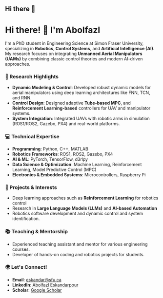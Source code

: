 ## Hi there 👋

<!--
**abolfazlo/abolfazlo** is a ✨ _special_ ✨ repository because its `README.md` (this file) appears on your GitHub profile.

Here are some ideas to get you started:

- 🔭 I’m currently working on ...
- 🌱 I’m currently learning ...
- 👯 I’m looking to collaborate on ...
- 🤔 I’m looking for help with ...
- 💬 Ask me about ...
- 📫 How to reach me: ...
- 😄 Pronouns: ...
- ⚡ Fun fact: ...
-->

# Hi there! 👋 I'm Abolfazl

I'm a PhD student in Engineering Science at Simon Fraser University, specializing in **Robotics, Control Systems**, and **Artificial Intelligence (AI)**. My research focuses on integrating **Unmanned Aerial Manipulators (UAMs)** by combining classic control theories and modern AI-driven approaches.

### 🔬 Research Highlights
- **Dynamic Modeling & Control**: Developed robust dynamic models for aerial manipulators using deep learning architectures like FNN, TCN, and RNN. 
- **Control Design**: Designed adaptive **Tube-based MPC**, and **Reinforcement Learning-based** controllers for UAV and manipulator systems.
- **System Integration**: Integrated UAVs with robotic arms in simulation (ROS1/ROS2, Gazebo, PX4) and real-world platforms.
  
### 💻 Technical Expertise
- **Programming**: Python, C++, MATLAB
- **Robotics Frameworks**: ROS1, ROS2, Gazebo, PX4
- **AI & ML**: PyTorch, TensorFlow, d3rlpy
- **Data Science & Optimization**: Machine Learning, Reinforcement Learning, Model Predictive Control (MPC)
- **Electronics & Embedded Systems**: Microcontrollers, Raspberry Pi

### 🚀 Projects & Interests
- Deep learning approaches such as **Reinforcement Learning** for robotics control
- Research in **Large Language Models (LLMs)** and **AI-based Automation**
- Robotics software development and dynamic control and system identification.

### 📚 Teaching & Mentorship
- Experienced teaching assistant and mentor for various engineering courses.
- Developer of hands-on coding and robotics projects for students.

### 🌍 Let's Connect!
- **Email**: [eskandar@sfu.ca](mailto:eskandar@sfu.ca)
- **LinkedIn**: [Abolfazl Eskandarpour](https://www.linkedin.com/in/abolfazl-eskandarpour)
- **Scholar**: [Google Scholar]([https://www.linkedin.com/in/abolfazl-eskandarpour](https://scholar.google.com/citations?user=xRRXfh0AAAAJ&hl=en))

